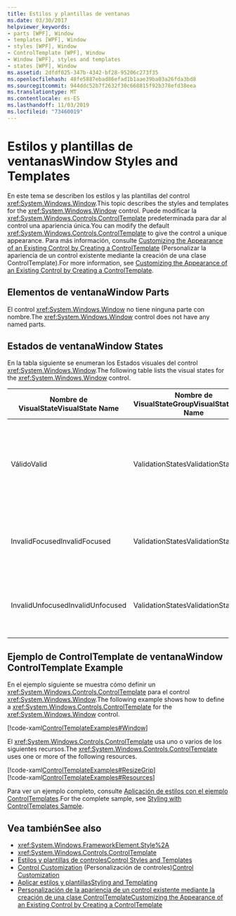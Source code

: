 ```yaml
---
title: Estilos y plantillas de ventanas
ms.date: 03/30/2017
helpviewer_keywords:
- parts [WPF], Window
- templates [WPF], Window
- styles [WPF], Window
- ControlTemplate [WPF], Window
- Window [WPF], styles and templates
- states [WPF], Window
ms.assetid: 2dfdf025-347b-4342-bf28-95206c273f35
ms.openlocfilehash: 48fe5887ebad86efad1b1aae39ba03a26fda3bd8
ms.sourcegitcommit: 944ddc52b7f2632f30c668815f92b378efd38eea
ms.translationtype: MT
ms.contentlocale: es-ES
ms.lasthandoff: 11/03/2019
ms.locfileid: "73460019"
---
```

# <a name="window-styles-and-templates"></a><span data-ttu-id="e8e6a-102">Estilos y plantillas de ventanas</span><span class="sxs-lookup"><span data-stu-id="e8e6a-102">Window Styles and Templates</span></span>
<span data-ttu-id="e8e6a-103">En este tema se describen los estilos y las plantillas del control <xref:System.Windows.Window>.</span><span class="sxs-lookup"><span data-stu-id="e8e6a-103">This topic describes the styles and templates for the <xref:System.Windows.Window> control.</span></span> <span data-ttu-id="e8e6a-104">Puede modificar la <xref:System.Windows.Controls.ControlTemplate> predeterminada para dar al control una apariencia única.</span><span class="sxs-lookup"><span data-stu-id="e8e6a-104">You can modify the default <xref:System.Windows.Controls.ControlTemplate> to give the control a unique appearance.</span></span> <span data-ttu-id="e8e6a-105">Para más información, consulte [Customizing the Appearance of an Existing Control by Creating a ControlTemplate](customizing-the-appearance-of-an-existing-control.md) (Personalizar la apariencia de un control existente mediante la creación de una clase ControlTemplate).</span><span class="sxs-lookup"><span data-stu-id="e8e6a-105">For more information, see [Customizing the Appearance of an Existing Control by Creating a ControlTemplate](customizing-the-appearance-of-an-existing-control.md).</span></span>  
  
## <a name="window-parts"></a><span data-ttu-id="e8e6a-106">Elementos de ventana</span><span class="sxs-lookup"><span data-stu-id="e8e6a-106">Window Parts</span></span>  
 <span data-ttu-id="e8e6a-107">El control <xref:System.Windows.Window> no tiene ninguna parte con nombre.</span><span class="sxs-lookup"><span data-stu-id="e8e6a-107">The <xref:System.Windows.Window> control does not have any named parts.</span></span>  
  
## <a name="window-states"></a><span data-ttu-id="e8e6a-108">Estados de ventana</span><span class="sxs-lookup"><span data-stu-id="e8e6a-108">Window States</span></span>  
 <span data-ttu-id="e8e6a-109">En la tabla siguiente se enumeran los Estados visuales del control <xref:System.Windows.Window>.</span><span class="sxs-lookup"><span data-stu-id="e8e6a-109">The following table lists the visual states for the <xref:System.Windows.Window> control.</span></span>  
  
|<span data-ttu-id="e8e6a-110">Nombre de VisualState</span><span class="sxs-lookup"><span data-stu-id="e8e6a-110">VisualState Name</span></span>|<span data-ttu-id="e8e6a-111">Nombre de VisualStateGroup</span><span class="sxs-lookup"><span data-stu-id="e8e6a-111">VisualStateGroup Name</span></span>|<span data-ttu-id="e8e6a-112">Descripción</span><span class="sxs-lookup"><span data-stu-id="e8e6a-112">Description</span></span>|  
|-|-|-|  
|<span data-ttu-id="e8e6a-113">Válido</span><span class="sxs-lookup"><span data-stu-id="e8e6a-113">Valid</span></span>|<span data-ttu-id="e8e6a-114">ValidationStates</span><span class="sxs-lookup"><span data-stu-id="e8e6a-114">ValidationStates</span></span>|<span data-ttu-id="e8e6a-115">El control utiliza la clase <xref:System.Windows.Controls.Validation> y la propiedad adjunta <xref:System.Windows.Controls.Validation.HasError%2A?displayProperty=nameWithType> es `false`.</span><span class="sxs-lookup"><span data-stu-id="e8e6a-115">The control uses the <xref:System.Windows.Controls.Validation> class and the <xref:System.Windows.Controls.Validation.HasError%2A?displayProperty=nameWithType> attached property is `false`.</span></span>|  
|<span data-ttu-id="e8e6a-116">InvalidFocused</span><span class="sxs-lookup"><span data-stu-id="e8e6a-116">InvalidFocused</span></span>|<span data-ttu-id="e8e6a-117">ValidationStates</span><span class="sxs-lookup"><span data-stu-id="e8e6a-117">ValidationStates</span></span>|<span data-ttu-id="e8e6a-118">La propiedad adjunta <xref:System.Windows.Controls.Validation.HasError%2A?displayProperty=nameWithType> es `true` tiene el foco.</span><span class="sxs-lookup"><span data-stu-id="e8e6a-118">The <xref:System.Windows.Controls.Validation.HasError%2A?displayProperty=nameWithType> attached property is `true` has the control has focus.</span></span>|  
|<span data-ttu-id="e8e6a-119">InvalidUnfocused</span><span class="sxs-lookup"><span data-stu-id="e8e6a-119">InvalidUnfocused</span></span>|<span data-ttu-id="e8e6a-120">ValidationStates</span><span class="sxs-lookup"><span data-stu-id="e8e6a-120">ValidationStates</span></span>|<span data-ttu-id="e8e6a-121">La propiedad adjunta <xref:System.Windows.Controls.Validation.HasError%2A?displayProperty=nameWithType> es `true` tiene el control no tiene el foco.</span><span class="sxs-lookup"><span data-stu-id="e8e6a-121">The <xref:System.Windows.Controls.Validation.HasError%2A?displayProperty=nameWithType> attached property is `true` has the control does not have focus.</span></span>|  
  
## <a name="window-controltemplate-example"></a><span data-ttu-id="e8e6a-122">Ejemplo de ControlTemplate de ventana</span><span class="sxs-lookup"><span data-stu-id="e8e6a-122">Window ControlTemplate Example</span></span>  
 <span data-ttu-id="e8e6a-123">En el ejemplo siguiente se muestra cómo definir un <xref:System.Windows.Controls.ControlTemplate> para el control <xref:System.Windows.Window>.</span><span class="sxs-lookup"><span data-stu-id="e8e6a-123">The following example shows how to define a <xref:System.Windows.Controls.ControlTemplate> for the <xref:System.Windows.Window> control.</span></span>  
  
 [!code-xaml[ControlTemplateExamples#Window](~/samples/snippets/csharp/VS_Snippets_Wpf/ControlTemplateExamples/CS/resources/window.xaml#window)]  
  
 <span data-ttu-id="e8e6a-124">El <xref:System.Windows.Controls.ControlTemplate> usa uno o varios de los siguientes recursos.</span><span class="sxs-lookup"><span data-stu-id="e8e6a-124">The <xref:System.Windows.Controls.ControlTemplate> uses one or more of the following resources.</span></span>  
  
 [!code-xaml[ControlTemplateExamples#ResizeGrip](~/samples/snippets/csharp/VS_Snippets_Wpf/ControlTemplateExamples/CS/resources/resizegrip.xaml#resizegrip)]  
[!code-xaml[ControlTemplateExamples#Resources](~/samples/snippets/csharp/VS_Snippets_Wpf/ControlTemplateExamples/CS/resources/shared.xaml#resources)]  
  
 <span data-ttu-id="e8e6a-125">Para ver un ejemplo completo, consulte [Aplicación de estilos con el ejemplo ControlTemplates](https://github.com/Microsoft/WPF-Samples/tree/master/Styles%20&%20Templates/IntroToStylingAndTemplating).</span><span class="sxs-lookup"><span data-stu-id="e8e6a-125">For the complete sample, see [Styling with ControlTemplates Sample](https://github.com/Microsoft/WPF-Samples/tree/master/Styles%20&%20Templates/IntroToStylingAndTemplating).</span></span>  
  
## <a name="see-also"></a><span data-ttu-id="e8e6a-126">Vea también</span><span class="sxs-lookup"><span data-stu-id="e8e6a-126">See also</span></span>

- <xref:System.Windows.FrameworkElement.Style%2A>
- <xref:System.Windows.Controls.ControlTemplate>
- [<span data-ttu-id="e8e6a-127">Estilos y plantillas de controles</span><span class="sxs-lookup"><span data-stu-id="e8e6a-127">Control Styles and Templates</span></span>](control-styles-and-templates.md)
- <span data-ttu-id="e8e6a-128">[Control Customization](control-customization.md) (Personalización de controles)</span><span class="sxs-lookup"><span data-stu-id="e8e6a-128">[Control Customization](control-customization.md)</span></span>
- [<span data-ttu-id="e8e6a-129">Aplicar estilos y plantillas</span><span class="sxs-lookup"><span data-stu-id="e8e6a-129">Styling and Templating</span></span>](../../../desktop-wpf/fundamentals/styles-templates-overview.md)
- [<span data-ttu-id="e8e6a-130">Personalización de la apariencia de un control existente mediante la creación de una clase ControlTemplate</span><span class="sxs-lookup"><span data-stu-id="e8e6a-130">Customizing the Appearance of an Existing Control by Creating a ControlTemplate</span></span>](customizing-the-appearance-of-an-existing-control.md)
